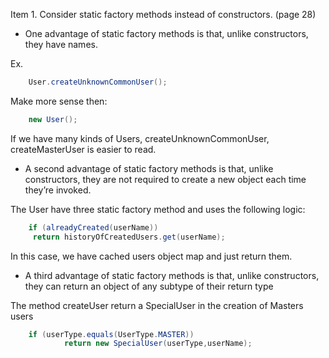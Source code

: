 
Item 1. Consider static factory methods instead of constructors. (page 28)
* One advantage of static factory methods is that, unlike constructors, they have names.

Ex.
```Java
    User.createUnknownCommonUser();
```

Make more sense then:

```Java
    new User();
```

If we have many kinds of Users, createUnknownCommonUser, createMasterUser is easier to read.


* A second advantage of static factory methods is that, unlike constructors, they are not
required to create a new object each time they’re invoked.

The User have three static factory method and uses the following logic:

```Java
    if (alreadyCreated(userName))
     return historyOfCreatedUsers.get(userName);
```

In this case, we have cached users object map and just return them.


* A third advantage of static factory methods is that, unlike constructors, they can return
an object of any subtype of their return type


The method createUser return a SpecialUser in the creation of Masters users

```Java
    if (userType.equals(UserType.MASTER))
            return new SpecialUser(userType,userName);
```